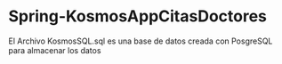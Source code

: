 # Spring-KosmosAppCitasDoctores

El Archivo KosmosSQL.sql es una base de datos creada con PosgreSQL para almacenar los datos
